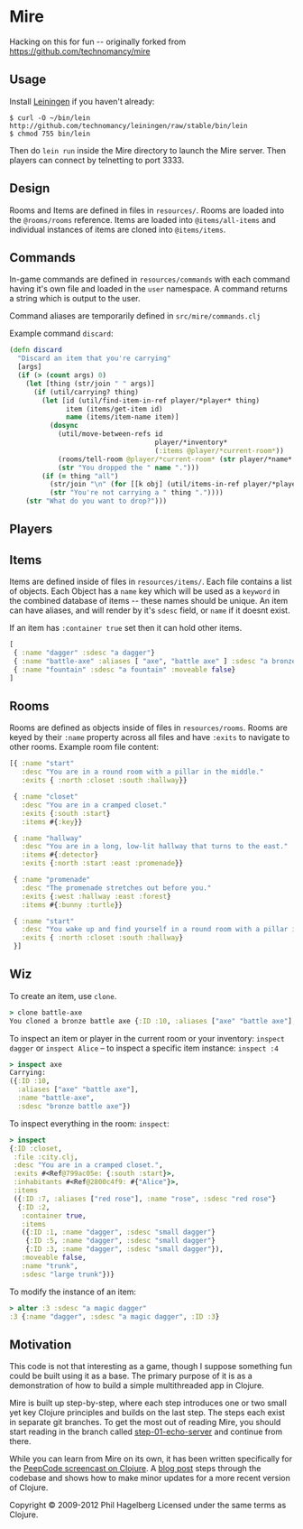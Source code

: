 # Mire

Hacking on this for fun -- originally forked from https://github.com/technomancy/mire

## Usage

Install [Leiningen](http://leiningen.org) if you haven't already:

    $ curl -O ~/bin/lein http://github.com/technomancy/leiningen/raw/stable/bin/lein
    $ chmod 755 bin/lein

Then do `lein run` inside the Mire directory to launch the Mire
server. Then players can connect by telnetting to port 3333.

## Design

Rooms and Items are defined in files in `resources/`. Rooms are loaded into the
`@rooms/rooms` reference. Items are loaded into `@items/all-items`
and individual instances of items are cloned into `@items/items`.

## Commands

In-game commands are defined in `resources/commands` with each command having
it's own file and loaded in the `user` namespace. A command returns a string
which is output to the user.

Command aliases are temporarily defined in `src/mire/commands.clj`

Example command `discard`:

```Clojure
(defn discard
  "Discard an item that you're carrying"
  [args]
  (if (> (count args) 0)
    (let [thing (str/join " " args)]
      (if (util/carrying? thing)
        (let [id (util/find-item-in-ref player/*player* thing)
              item (items/get-item id)
              name (items/item-name item)]
          (dosync
            (util/move-between-refs id
                                    player/*inventory*
                                    (:items @player/*current-room*))
            (rooms/tell-room @player/*current-room* (str player/*name* " dropped a " name "."))
            (str "You dropped the " name ".")))
        (if (= thing "all")
          (str/join "\n" (for [[k obj] (util/items-in-ref player/*player*)] (discard [(:name obj)])))
          (str "You're not carrying a " thing "."))))
    (str "What do you want to drop?")))
```

## Players

## Items

Items are defined inside of files in `resources/items/`. Each file contains a
list of objects. Each Object has a `name` key which will be used as a `keyword`
in the combined database of items -- these names should be unique. An item can have
aliases, and will render by it's `sdesc` field, or `name` if it doesnt exist.

If an item has `:container true` set then it can hold other items.

```Clojure
[
 { :name "dagger" :sdesc "a dagger"}
 { :name "battle-axe" :aliases [ "axe", "battle axe" ] :sdesc "a bronze battle axe"}
 { :name "fountain" :sdesc "a fountain" :moveable false}
]
```

## Rooms

Rooms are defined as objects inside of files in `resources/rooms`. Rooms are
keyed by their `:name` property across all files and have `:exits` to navigate
to other rooms. Example room file content:

```Clojure
[{ :name "start"
   :desc "You are in a round room with a pillar in the middle."
   :exits { :north :closet :south :hallway}}

 { :name "closet"
   :desc "You are in a cramped closet."
   :exits {:south :start}
   :items #{:key}}

 { :name "hallway"
   :desc "You are in a long, low-lit hallway that turns to the east."
   :items #{:detector}
   :exits {:north :start :east :promenade}}

 { :name "promenade"
   :desc "The promenade stretches out before you."
   :exits {:west :hallway :east :forest}
   :items #{:bunny :turtle}}

 { :name "start"
   :desc "You wake up and find yourself in a round room with a pillar in the middle."
   :exits { :north :closet :south :hallway}
 }]
```

## Wiz

To create an item, use `clone`.

```Clojure
> clone battle-axe
You cloned a bronze battle axe {:ID :10, :aliases ["axe" "battle axe"], :name "battle-axe", :sdesc "bronze battle axe"}
```

To inspect an item or player in the current room or your inventory: `inspect dagger` or `inspect Alice` &ndash; to inspect a specific item instance: `inspect :4`

```Clojure
> inspect axe
Carrying:
({:ID :10,
  :aliases ["axe" "battle axe"],
  :name "battle-axe",
  :sdesc "bronze battle axe"})
```

To inspect everything in the room: `inspect`:

```clojure
> inspect
{:ID :closet,
 :file :city.clj,
 :desc "You are in a cramped closet.",
 :exits #<Ref@799ac05e: {:south :start}>,
 :inhabitants #<Ref@2800c4f9: #{"Alice"}>,
 :items
 ({:ID :7, :aliases ["red rose"], :name "rose", :sdesc "red rose"}
  {:ID :2,
   :container true,
   :items
   ({:ID :1, :name "dagger", :sdesc "small dagger"}
    {:ID :5, :name "dagger", :sdesc "small dagger"}
    {:ID :3, :name "dagger", :sdesc "small dagger"}),
   :moveable false,
   :name "trunk",
   :sdesc "large trunk"})}
```

To modify the instance of an item:

```Clojure
> alter :3 :sdesc "a magic dagger"
:3 {:name "dagger", :sdesc "a magic dagger", :ID :3}
```

## Motivation

This code is not that interesting as a game, though I suppose
something fun could be built using it as a base. The primary purpose
of it is as a demonstration of how to build a simple multithreaded app
in Clojure.

Mire is built up step-by-step, where each step introduces one or two
small yet key Clojure principles and builds on the last step. The
steps each exist in separate git branches. To get the most out of
reading Mire, you should start reading in the branch called
[step-01-echo-server](http://github.com/technomancy/mire/tree/01-echo-server)
and continue from there.

While you can learn from Mire on its own, it has been written
specifically for the [PeepCode screencast on
Clojure](http://peepcode.com/products/functional-programming-with-clojure).
A [blog post](http://technomancy.us/136) steps through the codebase
and shows how to make minor updates for a more recent version of Clojure.

Copyright © 2009-2012 Phil Hagelberg
Licensed under the same terms as Clojure.
